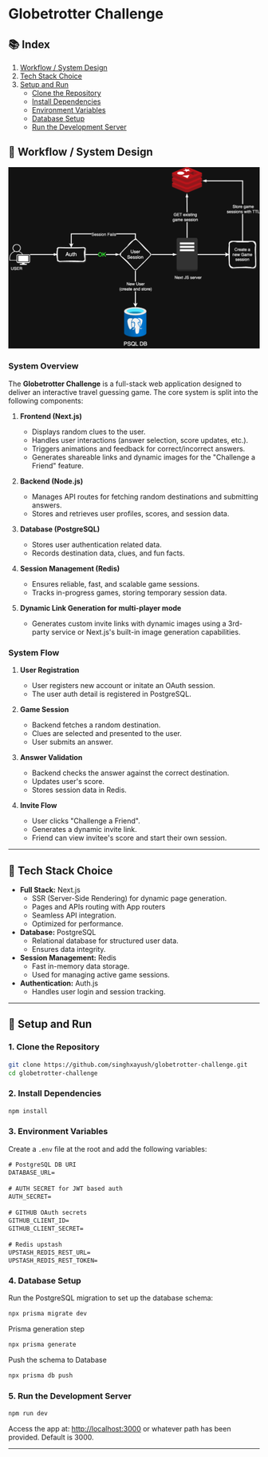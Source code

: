 # Globetrotter Challenge

## 📚 Index

1. [Workflow / System Design](#-workflow--system-design)
2. [Tech Stack Choice](#-tech-stack-choice)
3. [Setup and Run](#-setup-and-run)
   - [Clone the Repository](#1-clone-the-repository)
   - [Install Dependencies](#2-install-dependencies)
   - [Environment Variables](#3-environment-variables)
   - [Database Setup](#4-database-setup)
   - [Run the Development Server](#5-run-the-development-server)

## 📐 Workflow / System Design

![Basic system design](images/design.png)

### System Overview

The **Globetrotter Challenge** is a full-stack web application designed to deliver an interactive travel guessing game. The core system is split into the following components:

1. **Frontend (Next.js)**

   - Displays random clues to the user.
   - Handles user interactions (answer selection, score updates, etc.).
   - Triggers animations and feedback for correct/incorrect answers.
   - Generates shareable links and dynamic images for the "Challenge a Friend" feature.

2. **Backend (Node.js)**

   - Manages API routes for fetching random destinations and submitting answers.
   - Stores and retrieves user profiles, scores, and session data.

3. **Database (PostgreSQL)**

   - Stores user authentication related data.
   - Records destination data, clues, and fun facts.

4. **Session Management (Redis)**

   - Ensures reliable, fast, and scalable game sessions.
   - Tracks in-progress games, storing temporary session data.

5. **Dynamic Link Generation for multi-player mode**
   - Generates custom invite links with dynamic images using a 3rd-party service or Next.js's built-in image generation capabilities.

### System Flow

1. **User Registration**

   - User registers new account or initate an OAuth session.
   - The user auth detail is registered in PostgreSQL.

2. **Game Session**

   - Backend fetches a random destination.
   - Clues are selected and presented to the user.
   - User submits an answer.

3. **Answer Validation**

   - Backend checks the answer against the correct destination.
   - Updates user's score.
   - Stores session data in Redis.

4. **Invite Flow**
   - User clicks "Challenge a Friend".
   - Generates a dynamic invite link.
   - Friend can view invitee's score and start their own session.

---

## 🚀 Tech Stack Choice

- **Full Stack:** Next.js
  - SSR (Server-Side Rendering) for dynamic page generation.
  - Pages and APIs routing with App routers
  - Seamless API integration.
  - Optimized for performance.
- **Database:** PostgreSQL
  - Relational database for structured user data.
  - Ensures data integrity.
- **Session Management:** Redis
  - Fast in-memory data storage.
  - Used for managing active game sessions.
- **Authentication:** Auth.js
  - Handles user login and session tracking.

---

## 🏁 Setup and Run

### 1. Clone the Repository

```bash
git clone https://github.com/singhxayush/globetrotter-challenge.git
cd globetrotter-challenge
```

### 2. Install Dependencies

```bash
npm install
```

### 3. Environment Variables

Create a `.env` file at the root and add the following variables:

```plaintext
# PostgreSQL DB URI
DATABASE_URL=

# AUTH SECRET for JWT based auth
AUTH_SECRET=

# GITHUB OAuth secrets
GITHUB_CLIENT_ID=
GITHUB_CLIENT_SECRET=

# Redis upstash
UPSTASH_REDIS_REST_URL=
UPSTASH_REDIS_REST_TOKEN=
```

### 4. Database Setup

Run the PostgreSQL migration to set up the database schema:

```bash
npx prisma migrate dev
```

Prisma generation step

```bash
npx prisma generate
```

Push the schema to Database

```bash
npx prisma db push
```

### 5. Run the Development Server

```bash
npm run dev
```

Access the app at: [http://localhost:3000](http://localhost:3000) or whatever path has been provided. Default is 3000.

---
